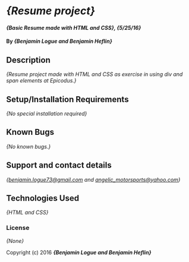 # _{Resume project}_

#### _{Basic Resume made with HTML and CSS}, {5/25/16}_

#### By _**{Benjamin Logue and Benjamin Heflin}**_

## Description

_{Resume project made with HTML and CSS as exercise in using div and span elements at Epicodus.}_

## Setup/Installation Requirements

_{No special installation required}_

## Known Bugs

_{No known bugs.}_

## Support and contact details

_{benjamin.logue73@gmail.com and angelic_motorsports@yahoo.com}_

## Technologies Used

_{HTML and CSS}_

### License

*{None}*

Copyright (c) 2016 **_{Benjamin Logue and Benjamin Heflin}_**
